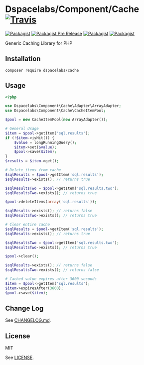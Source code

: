 Dspacelabs/Component/Cache [![Travis](https://img.shields.io/travis/dSpaceLabs/Cache.svg)](https://travis-ci.org/dSpaceLabs/Cache)
==========================

[![Packagist](https://img.shields.io/packagist/v/dspacelabs/cache.svg)](https://packagist.org/packages/dspacelabs/cache)
[![Packagist Pre Release](https://img.shields.io/packagist/vpre/dspacelabs/cache.svg)](https://packagist.org/packages/dspacelabs/cache)
[![Packagist](https://img.shields.io/packagist/l/dspacelabs/cache.svg)](https://packagist.org/packages/dspacelabs/cache)
[![Packagist](https://img.shields.io/packagist/dt/dspacelabs/cache.svg)](https://packagist.org/packages/dspacelabs/cache)

Generic Caching Library for PHP

## Installation

```
composer require dspacelabs/cache
```

## Usage

```php
<?php

use Dspacelabs\Component\Cache\Adapter\ArrayAdapter;
use Dspacelabs\Component\Cache\CacheItemPool;

$pool = new CacheItemPool(new ArrayAdapter());

# General Usage
$item = $pool->getItem('sql.results');
if (!$item->isHit()) {
    $value = longRunningQuery();
    $item->set($value);
    $pool->save($item);
}
$results = $item->get();

# Delete items from cache
$sqlResults = $pool->getItem('sql.results');
$sqlResults->exists(); // returns true

$sqlResultsTwo = $pool->getItem('sql.results.two');
$sqlResultsTwo->exists(); // returns true

$pool->deleteItems(array('sql.results'));

$sqlResults->exists(); // returns false
$sqlResultsTwo->exists(); // returns true

# Clear entire cache
$sqlResults = $pool->getItem('sql.results');
$sqlResults->exists(); // returns true

$sqlResultsTwo = $pool->getItem('sql.results.two');
$sqlResultsTwo->exists(); // returns true

$pool->clear();

$sqlResults->exists(); // returns false
$sqlResultsTwo->exists(); // returns false

# Cached value expires after 3600 seconds
$item = $pool->getItem('sql.results');
$item->expiresAfter(3600);
$pool->save($item);
```

## Change Log

See [CHANGELOG.md].

## License

MIT

See [LICENSE].

[CHANGELOG.md]: CHANGELOG.md
[LICENSE]: LICENSE
